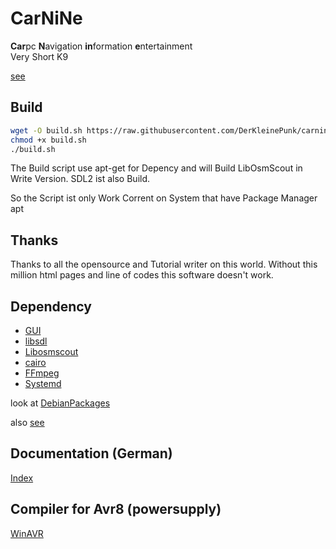 # CarNiNe

**Car**pc **N**avigation **in**formation **e**ntertainment  
Very Short K9

[see](https://www.carnine.de)

## Build

```bash
wget -O build.sh https://raw.githubusercontent.com/DerKleinePunk/carnine/master/build.sh
chmod +x build.sh
./build.sh
```

The Build script use apt-get for Depency and will Build LibOsmScout in Write Version.
SDL2 ist also Build.

So the Script ist only Work Corrent on System that have Package Manager apt

## Thanks

Thanks to all the opensource and Tutorial writer on this world.
Without this million html pages and line of codes this software doesn't work.

## Dependency

+ [GUI](https://github.com/DerKleinePunk/SDL2GuiHelper)
+ [libsdl](https://www.libsdl.org/)
+ [Libosmscout](http://libosmscout.sourceforge.net/)
+ [cairo](https://cairographics.org/)
+ [FFmpeg](http://ffmpeg.org/)
+ [Systemd](https://systemd.io/)

look at [DebianPackages](DebianPackages.txt)

also [see](https://www.carnine.de/depends.html)

## Documentation (German)

[Index](documents/index.md)

## Compiler for Avr8 (powersupply)

[WinAVR](https://ww1.microchip.com/downloads/aemDocuments/documents/DEV/ProductDocuments/SoftwareTools/avr8-gnu-toolchain-3.7.0.1796-win32.any.x86_64.zip)
